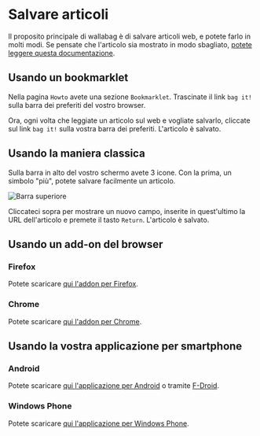 
# Salvare articoli

Il proposito principale di wallabag è di salvare articoli web, e potete
farlo in molti modi. Se pensate che l'articolo sia mostrato in modo
sbagliato, [potete leggere questa documentazione](../errors_during_fetching.md).

## Usando un bookmarklet

Nella pagina `Howto` avete una sezione `Bookmarklet`. Trascinate il link
`bag it!` sulla barra dei preferiti del vostro browser.

Ora, ogni volta che leggiate un articolo sul web e vogliate salvarlo,
cliccate sul link `bag it!` sulla vostra barra dei preferiti. L'articolo
è salvato.

## Usando la maniera classica

Sulla barra in alto del vostro schermo avete 3 icone. Con la prima, un
simbolo "più", potete salvare facilmente un articolo.

![Barra superiore](../../../img/user/topbar.png)

Cliccateci sopra per mostrare un nuovo campo, inserite in quest'ultimo
la URL dell'articolo e premete il tasto `Return`. L'articolo è salvato.

## Usando un add-on del browser

### Firefox

Potete scaricare [qui l'addon per
Firefox](https://addons.mozilla.org/firefox/addon/wallabagger/).

### Chrome

Potete scaricare [qui l'addon per
Chrome](https://chrome.google.com/webstore/detail/wallabagger/gbmgphmejlcoihgedabhgjdkcahacjlj?hl=fr).

## Usando la vostra applicazione per smartphone

### Android

Potete scaricare [qui l'applicazione per
Android](https://play.google.com/store/apps/details?id=fr.gaulupeau.apps.InThePoche)
o tramite
[F-Droid](https://f-droid.org/repository/browse/?fdid=fr.gaulupeau.apps.InThePoche).

### Windows Phone

Potete scaricare [qui l'applicazione per Windows
Phone](https://www.microsoft.com/store/apps/9nblggh5x3p6).
